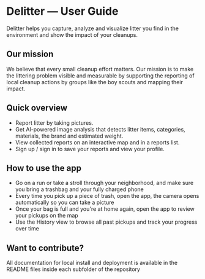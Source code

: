 # Delitter — User Guide

Delitter helps you capture, analyze and visualize litter you find in the environment and show the impact of your cleanups.

## Our mission
We believe that every small cleanup effort matters.
Our mission is to make the littering problem visible and measurable by supporting the reporting of local cleanup actions by groups like the boy scouts and mapping their impact.

## Quick overview
- Report litter by taking pictures.
- Get AI-powered image analysis that detects litter items, categories, materials, the brand and estimated weight.
- View collected reports on an interactive map and in a reports list.
- Sign up / sign in to save your reports and view your profile.

## How to use the app
- Go on a run or take a stroll through your neighborhood, and make sure you bring a trashbag and your fully charged phone
- Every time you pick up a piece of trash, open the app, the camera opens automatically so you can take a picture
- Once your bag is full and you're at home again, open the app to review your pickups on the map
- Use the History view to browse all past pickups and track your progress over time

## Want to contribute?
All documentation for local install and deployment is available in the README files inside each subfolder of the repository